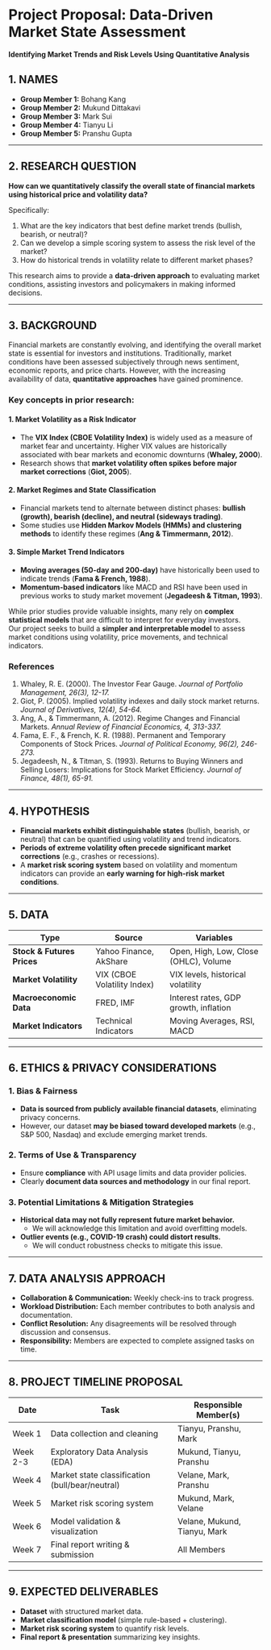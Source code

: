 # Project Proposal: Data-Driven Market State Assessment  
**Identifying Market Trends and Risk Levels Using Quantitative Analysis**

## 1. NAMES  
- **Group Member 1:** Bohang Kang  
- **Group Member 2:** Mukund Dittakavi  
- **Group Member 3:** Mark Sui  
- **Group Member 4:** Tianyu Li  
- **Group Member 5:** Pranshu Gupta  

---

## 2. RESEARCH QUESTION  
**How can we quantitatively classify the overall state of financial markets using historical price and volatility data?**  

Specifically:  
1. What are the key indicators that best define market trends (bullish, bearish, or neutral)?  
2. Can we develop a simple scoring system to assess the risk level of the market?  
3. How do historical trends in volatility relate to different market phases?  

This research aims to provide a **data-driven approach** to evaluating market conditions, assisting investors and policymakers in making informed decisions.

---

## 3. BACKGROUND  
Financial markets are constantly evolving, and identifying the overall market state is essential for investors and institutions. Traditionally, market conditions have been assessed subjectively through news sentiment, economic reports, and price charts. However, with the increasing availability of data, **quantitative approaches** have gained prominence.

### Key concepts in prior research:  
#### 1. Market Volatility as a Risk Indicator  
- The **VIX Index (CBOE Volatility Index)** is widely used as a measure of market fear and uncertainty. Higher VIX values are historically associated with bear markets and economic downturns (**Whaley, 2000**).  
- Research shows that **market volatility often spikes before major market corrections** (**Giot, 2005**).

#### 2. Market Regimes and State Classification  
- Financial markets tend to alternate between distinct phases: **bullish (growth), bearish (decline), and neutral (sideways trading)**.  
- Some studies use **Hidden Markov Models (HMMs) and clustering methods** to identify these regimes (**Ang & Timmermann, 2012**).

#### 3. Simple Market Trend Indicators  
- **Moving averages (50-day and 200-day)** have historically been used to indicate trends (**Fama & French, 1988**).  
- **Momentum-based indicators** like MACD and RSI have been used in previous works to study market movement (**Jegadeesh & Titman, 1993**).

While prior studies provide valuable insights, many rely on **complex statistical models** that are difficult to interpret for everyday investors.  
Our project seeks to build a **simpler and interpretable model** to assess market conditions using volatility, price movements, and technical indicators.

### References  
1. Whaley, R. E. (2000). The Investor Fear Gauge. *Journal of Portfolio Management, 26(3), 12-17.*  
2. Giot, P. (2005). Implied volatility indexes and daily stock market returns. *Journal of Derivatives, 12(4), 54-64.*  
3. Ang, A., & Timmermann, A. (2012). Regime Changes and Financial Markets. *Annual Review of Financial Economics, 4, 313-337.*  
4. Fama, E. F., & French, K. R. (1988). Permanent and Temporary Components of Stock Prices. *Journal of Political Economy, 96(2), 246-273.*  
5. Jegadeesh, N., & Titman, S. (1993). Returns to Buying Winners and Selling Losers: Implications for Stock Market Efficiency. *Journal of Finance, 48(1), 65-91.*  

---

## 4. HYPOTHESIS  
- **Financial markets exhibit distinguishable states** (bullish, bearish, or neutral) that can be quantified using volatility and trend indicators.  
- **Periods of extreme volatility often precede significant market corrections** (e.g., crashes or recessions).  
- A **market risk scoring system** based on volatility and momentum indicators can provide an **early warning for high-risk market conditions**.

---

## 5. DATA  

| **Type**               | **Source**                    | **Variables**                                      |
|------------------------|------------------------------|----------------------------------------------------|
| **Stock & Futures Prices** | Yahoo Finance, AkShare      | Open, High, Low, Close (OHLC), Volume              |
| **Market Volatility**  | VIX (CBOE Volatility Index)  | VIX levels, historical volatility                  |
| **Macroeconomic Data** | FRED, IMF                    | Interest rates, GDP growth, inflation              |
| **Market Indicators**  | Technical Indicators         | Moving Averages, RSI, MACD                         |

---

## 6. ETHICS & PRIVACY CONSIDERATIONS  

### 1. Bias & Fairness  
- **Data is sourced from publicly available financial datasets**, eliminating privacy concerns.  
- However, our dataset **may be biased toward developed markets** (e.g., S&P 500, Nasdaq) and exclude emerging market trends.

### 2. Terms of Use & Transparency  
- Ensure **compliance** with API usage limits and data provider policies.  
- Clearly **document data sources and methodology** in our final report.

### 3. Potential Limitations & Mitigation Strategies  
- **Historical data may not fully represent future market behavior.**  
  - We will acknowledge this limitation and avoid overfitting models.  
- **Outlier events (e.g., COVID-19 crash) could distort results.**  
  - We will conduct robustness checks to mitigate this issue.

---

## 7. DATA ANALYSIS APPROACH  
- **Collaboration & Communication:** Weekly check-ins to track progress.  
- **Workload Distribution:** Each member contributes to both analysis and documentation.  
- **Conflict Resolution:** Any disagreements will be resolved through discussion and consensus.  
- **Responsibility:** Members are expected to complete assigned tasks on time.  

---

## 8. PROJECT TIMELINE PROPOSAL  

| **Date**  | **Task**                                 | **Responsible Member(s)**  |
|----------|--------------------------------------|---------------------------|
| Week 1  | Data collection and cleaning        | Tianyu, Pranshu, Mark     |
| Week 2-3  | Exploratory Data Analysis (EDA)   | Mukund, Tianyu, Pranshu   |
| Week 4  | Market state classification (bull/bear/neutral) | Velane, Mark, Pranshu  |
| Week 5  | Market risk scoring system          | Mukund, Mark, Velane     |
| Week 6  | Model validation & visualization    | Velane, Mukund, Tianyu, Mark |
| Week 7  | Final report writing & submission   | All Members              |

---

## 9. EXPECTED DELIVERABLES  
- **Dataset** with structured market data.  
- **Market classification model** (simple rule-based + clustering).  
- **Market risk scoring system** to quantify risk levels.  
- **Final report & presentation** summarizing key insights.  

